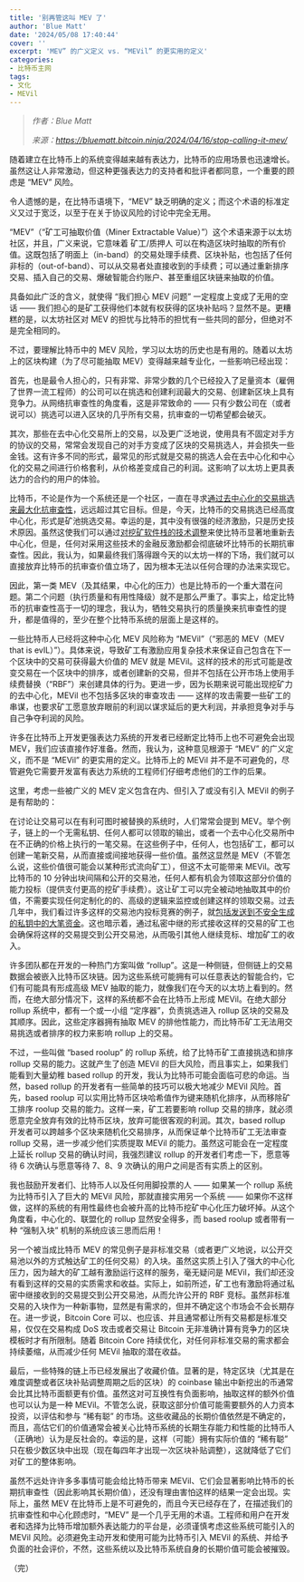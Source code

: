 ```yaml
---
title: '别再管这叫 MEV 了'
author: 'Blue Matt'
date: '2024/05/08 17:40:44'
cover: ''
excerpt: 'MEV” 的广义定义 vs. “MEVil” 的更实用的定义'
categories:
- 比特币主网
tags:
- 文化
- MEVil
---
```



> *作者：Blue Matt*
> 
> *来源：<https://bluematt.bitcoin.ninja/2024/04/16/stop-calling-it-mev/>*



随着建立在比特币上的系统变得越来越有表达力，比特币的应用场景也迅速增长。虽然这让人非常激动，但这种更强表达力的支持者和批评者都同意，一个重要的顾虑是 “MEV” 风险。

令人遗憾的是，在比特币语境下，“MEV” 缺乏明确的定义；而这个术语的标准定义又过于宽泛，以至于在关于协议风险的讨论中完全无用。

“MEV”（“矿工可抽取价值（Miner Extractable Value）”）这个术语来源于以太坊社区，并且，广义来说，它意味着 矿工/质押人 可以在构造区块时抽取的所有价值。这既包括了明面上（in-band）的交易处理手续费、区块补贴，也包括了任何非标的（out-of-band）、可以从交易者处直接收到的手续费；可以通过重新排序交易、插入自己的交易、爆破智能合约账户、甚至重组区块链来抽取的价值。

具备如此广泛的含义，就使得 “我们担心 MEV 问题” 一定程度上变成了无用的空话 —— 我们担心的是矿工获得他们本就有权获得的区块补贴吗？显然不是。更糟糕的是，以太坊社区对 MEV 的担忧与比特币的担忧有一些共同的部分，但绝对不是完全相同的。

不过，要理解比特币中的 MEV 风险，学习以太坊的历史也是有用的。随着以太坊上的区块构建（为了尽可能抽取 MEV）变得越来越专业化，一些影响已经出现：

首先，也是最令人担心的，只有非常、非常少数的几个已经投入了足量资本（雇佣了世界一流工程师）的公司可以在挑选和创建利润最大的交易、创建新区块上具有竞争力。从网络抗审查性的角度看，这是非常致命的 —— 只有少数公司在（或者说可以）挑选可以进入区块的几乎所有交易，抗审查的一切希望都会破灭。

其次，那些在去中心化交易所上的交易，以及更广泛地说，使用具有不固定对手方的协议的交易，常常会发现自己的对手方变成了区块的交易挑选人，并会损失一些金钱。这有许多不同的形式，最常见的形式就是交易的挑选人会在去中心化和中心化的交易之间进行价格套利，从价格差变成自己的利润。这影响了以太坊上更具表达力的合约的用户的体验。

比特币，不论是作为一个系统还是一个社区，一直在寻求[通过去中心化的交易挑选来最大化抗审查性](https://bluematt.bitcoin.ninja/2016/01/14/decentralization/)，远远超过其它目标。但是，今天，比特币的交易挑选已经高度中心化，形式是矿池挑选交易。幸运的是，其中没有很强的经济激励，只是历史技术原因。虽然这使我们可以通过[对挖矿软件栈的技术调整](https://stratumprotocol.org/)来使比特币显著地重新去中心化，但是，任何对采用这些技术的金融反激励都会彻底破坏比特币的长期抗审查性。因此，我认为，如果最终我们落得跟今天的以太坊一样的下场，我们就可以直接放弃比特币的抗审查价值立场了，因为根本无法以任何合理的办法来实现它。

因此，第一类 MEV（及其结果，中心化的压力）也是比特币的一个重大潜在问题。第二个问题（执行质量和有用性降级）就不是那么严重了。事实上，给定比特币的抗审查性高于一切的理念，我认为，牺牲交易执行的质量换来抗审查性的提升，都是值得的，至少在整个比特币系统的层面上是这样的。

一些比特币人已经将这种中心化 MEV 风险称为 “MEVil”（“邪恶的 MEV（MEV that is evIL）”）。具体来说，导致矿工有激励应用复杂技术来保证自己包含在下一个区块中的交易可获得最大价值的 MEV 就是 MEVil。这样的技术的形式可能是改变交易在一个区块中的排序，或者创建新的交易，但并不包括在公开市场上使用手续费替换（“RBF”）来创建具体的行为。更进一步，因为长期来说可能出现挖矿力的去中心化，MEVil 也不包括多区块的审查攻击 —— 这样的攻击需要一些矿工的串谋，也要求矿工愿意放弃眼前的利润以谋求延后的更大利润，并承担竞争对手与自己争夺利润的风险。

许多在比特币上开发更强表达力系统的开发者已经断定比特币上也不可避免会出现 MEV，我们应该直接作好准备。然而，我认为，这种意见根源于 “MEV” 的广义定义，而不是 “MEVil” 的更实用的定义。比特币上的 MEVil 并不是不可避免的，尽管避免它需要开发富有表达力系统的工程师们仔细考虑他们的工作的后果。

这里，考虑一些被广义的 MEV 定义包含在内、但引入了或没有引入 MEVil 的例子是有帮助的：

在讨论让交易可以在有利可图时被替换的系统时，人们常常会提到 MEV。举个例子，链上的一个无需私钥、任何人都可以领取的输出，或者一个去中心化交易所中在不正确的价格上执行的一笔交易。在这些例子中，任何人，也包括矿工，都可以创建一笔新交易，从而直接或间接地获得一些价值。虽然这显然是 MEV（不管怎么说，这些价值很可能会以某种形式流向矿工），但这不太可能带来 MEVil。改写比特币的 10 分钟出块间隔和公开的交易池，任何人都有机会为领取这部分价值的能力投标（提供支付更高的挖矿手续费）。这让矿工可以完全被动地抽取其中的价值，不需要实现任何定制化的的、高级的逻辑来监控或创建这样的领取交易。过去几年中，我们看过许多这样的交易池内投标竞赛的例子，就[包括发送到不安全生成的私钥中的大笔资金](https://x.com/mononautical/status/1757513853204582598)。这也暗示着，通过私密中继的形式接收这样的交易的矿工也会确保将这样的交易提交到公开交易池，从而吸引其他人继续竞标、增加矿工的收入。

许多团队都在开发的一种热门方案叫做 “rollup”。这是一种侧链，但侧链上的交易数据会被嵌入比特币区块链。因为这些系统可能拥有可以任意表达的智能合约，它们有可能具有形成高级 MEV 抽取的能力，就像我们在今天的以太坊上看到的。然而，在绝大部分情况下，这样的系统都不会在比特币上形成 MEVil。在绝大部分 rollup 系统中，都有一个或一小组 “定序器”，负责挑选进入 rollup 区块的交易及其顺序。因此，这些定序器拥有抽取 MEV 的排他性能力，而比特币矿工无法用交易挑选或者排序的权力来影响 rollup 上的交易。

不过，一些叫做 “based roolup” 的 rollup 系统，给了比特币矿工直接挑选和排序 rollup 交易的能力。这就产生了创造 MEVil 的巨大风险，而且事实上，如果我们能看到大量幼稚 based rollup 的开发，我认为比特币可能会面临可悲的命运。当然，based rollup 的开发者有一些简单的技巧可以极大地减少 MEVil 风险。首先，based roolup 可以实用比特币区块哈希值作为键来随机化排序，从而移除矿工排序 roolup 交易的能力。这样一来，矿工若要影响 rollup 交易的排序，就必须愿意完全放弃有效的比特币区块，放弃可能很客观的利润。其次，based rollup 开发者可以跨越多个区块来随机化交易排序，从而保证单个比特币矿工无法审查 rollup 交易，进一步减少他们实质提取 MEVil 的能力。虽然这可能会在一定程度上延长 rollup 交易的确认时间，我强烈建议 rollup 的开发者们考虑一下，愿意等待 6 次确认与愿意等待 7、8、9 次确认的用户之间是否有实质上的区别。

我也鼓励开发者们、比特币人以及任何用脚投票的人 —— 如果某一个 rollup 系统为比特币引入了巨大的 MEVil 风险，那就直接实用另一个系统 —— 如果你不这样做，这样的系统的有用性最终也会被升高的比特币挖矿中心化压力破坏掉。从这个角度看，中心化的、联盟化的 rollup 显然安全得多，而 based roolup 或者带有一种 “强制入块” 机制的系统应该三思而后用！

另一个被当成比特币 MEV 的常见例子是非标准交易（或者更广义地说，以公开交易池以外的方式触达矿工的任何交易）的入块。虽然这实质上引入了强大的中心化压力，因为越大的矿工越有激励运行这样的服务，毫无疑问是 MEVil，我们却还没有看到这样的交易的实质需求和收益。实际上，如前所述，矿工也有激励将通过私密中继接收到的交易提交到公开交易池，从而允许公开的 RBF 竞标。虽然非标准交易的入块作为一种新事物，显然是有需求的，但并不确定这个市场会不会长期存在。进一步说，Bitcoin Core 可以、也应该、并且通常都让所有交易都是标准交易，仅仅在交易构成 DoS 攻击或者交易让 Bitcoin 无非准确计算有竞争力的区块模板时才有所限制。随着 Bitcoin Core 持续优化，对任何非标准交易的需求都会持续萎缩，从而减少任何 MEVil 抽取的潜在收益。

最后，一些特殊的链上币已经发展出了收藏价值。显著的是，特定区块（尤其是在难度调整或者区块补贴调整周期之后的区块）的 coinbase 输出中新挖出的币通常会比其比特币面额更有价值。虽然这对可互换性有负面影响，抽取这样的额外价值也可以认为是一种 MEVil。不管怎么说，获取这部分价值可能需要额外的人力资本投资，以评估和参与 “稀有聪” 的市场。这些收藏品的长期价值依然是不确定的，而且，高估它们的价值通常会被关心比特币系统的长期生存能力和性能的比特币人（正确地）认为是反社会的。幸运的是，这样（可能）拥有实际价值的 “稀有聪” 只在极少数区块中出现（现在每四年才出现一次区块补贴调整），这就降低了它们对矿工的整体影响。

虽然不远处许许多多事情可能会给比特币带来 MEVil、它们会显著影响比特币的长期抗审查性（因此影响其长期价值），还没有理由害怕这样的结果一定会出现。实际上，虽然 MEV 在比特币上是不可避免的，而且今天已经存在了，在描述我们的抗审查性和中心化顾虑时，“MEV” 是一个几乎无用的术语。工程师和用户在开发者和选择为比特币增加额外表达能力的平台是，必须谨慎考虑这些系统可能引入的 MEVil 风险。必须避免主动开发和使用可能为比特币引入 MEVil 的系统、并给予负面的社会评价，不然，这些系统以及比特币系统自身的长期价值可能会被摧毁。

（完）